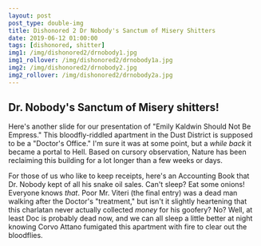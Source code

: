 ```yaml
---
layout: post
post_type: double-img
title: Dishonored 2 Dr Nobody's Sanctum of Misery Shitters
date: 2019-06-12 01:00:00
tags: [dishonored, shitter]
img1: /img/dishonored2/drnobody1.jpg
img1_rollover: /img/dishonored2/drnobody1a.jpg
img2: /img/dishonored2/drnobody2.jpg
img2_rollover: /img/dishonored2/drnobody2a.jpg
---
```

## Dr. Nobody's Sanctum of Misery shitters!

Here's another slide for our presentation of "Emily Kaldwin Should Not Be Empress." This bloodfly-riddled apartment in the Dust District is supposed to be a "Doctor's Office." I'm sure it was at some point, but a *while back* it became a portal to Hell. Based on cursory observation, Nature has been reclaiming this building for a lot longer than a few weeks or days.

For those of us who like to keep receipts, here's an Accounting Book that Dr. Nobody kept of all his snake oil sales. Can't sleep? Eat some onions! Everyone knows *that*. Poor Mr. Viteri (the final entry) was a dead man walking after the Doctor's "treatment," but isn't it slightly heartening that this charlatan never actually collected *money* for his goofery? No? Well, at least Doc is probably dead now, and we can all sleep a little better at night knowing Corvo Attano fumigated this apartment with fire to clear out the bloodflies.
